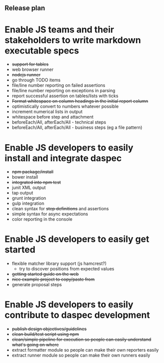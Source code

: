Release plan
------------

# Enable JS teams and their stakeholders to write markdown executable specs

* ~~support for tables~~
* web browser runner
* ~~nodejs runner~~
* go through TODO items
* file/line number reporting on failed assertions
* file/line number reporting on exceptions in parsing
* report successful assertion on tables/lists with ticks
* ~~Format whitespace on column headings in the initial report column~~
* optimistically convert to numbers whatever possible
* increment numerical lists in output
* whitespace before step and attachment
* beforeEach/All, afterEach/All - technical steps
* beforeEach/All, afterEach/All - business steps (eg a file pattern)

# Enable JS developers to easily install and integrate daspec

* ~~npm package/install~~
* bower install
* ~~integrated into npm test~~
* junit XML output
* tap output
* grunt integration
* gulp integration
* clean syntax for ~~step definitions~~ and assertions
* simple syntax for async expectations
* color reporting in the console

# Enable JS developers to easily get started

* flexible matcher library support (js hamcrest?)
  * try to discover positions from expected values
* ~~getting started guide on the web~~
* ~~nice example project to copy/paste from~~
* generate proposal steps

# Enable JS developers to easily contribute to daspec development

* ~~publish design objectives/guidelines~~ 
* ~~clean build/test script using npm~~
* ~~clean/simple pipeline for execution so people can easily understand what's going on where~~
* extract formatter module so people can make their own reporters easily
* extract runner module so people can make their own runners easily
